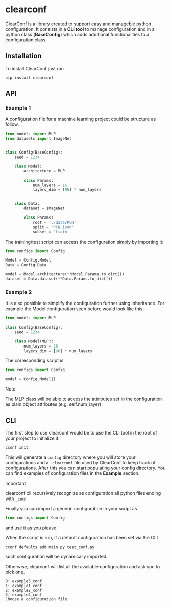 # clearconf
ClearConf is a library created to support easy and manageble python configuration. 
It consists in a **CLI tool** to manage configuration and in a python class (**BaseConfig**) which adds additional functionalities to
a configuration class.
## Installation
To install ClearConf just run
```
pip install clearconf
```
## API
### Example 1
A configuration file for a machine learning project could be structure as follow.
```python
from models import MLP
from datasets import ImageNet


class Config(BaseConfig):
    seed = 1234

    class Model:
        architecture = MLP

        class Params:
            num_layers = 16
            layers_dim = [96] * num_layers


    class Data:
        dataset = ImageNet

        class Params:
            root = './data/PCN'
            split = 'PCN.json'
            subset = 'train'
```

The training/test script can access the configuration simply by importing it:
```python
from configs import Config

Model = Config.Model
Data = Config.Data

model = Model.architecture(**Model.Params.to_dict())
dataset = Data.dataset(**Data.Params.to_dict())
```
### Example 2
It is also possible to simplify the configuration further using inheritance. For example the Model configuration seen before would look like this:
```python
from models import MLP

class Config(BaseConfig):
    seed = 1234

    class Model(MLP):
        num_layers = 16
        layers_dim = [96] * num_layers
```
The corresponding script is:
```python
from configs import Config

model = Config.Model()
```
> [!NOTE]
> The MLP class will be able to access the attributes set in the configuration as plain object attributes (e.g. self.num_layer)

## CLI
The first step to use clearconf would be to use the CLI tool in the root of your project to initialize it:
```
cconf init
```
This will generate a `config` directory where you will store your configurations and a `.clearconf` file used by ClearConf to keep track of configurations.
After this you can start populating your config directory. You can find examples of configuration files in the **Example** section.
> [!IMPORTANT]
> clearconf cli recursively recognize as configuration all python files ending with `_conf`

Finally you can import a generic configuration in your script as 
```python
from configs import Config
```
and use it as you please.

When the script is run, if a default configuration has been set via the CLI
```
cconf defaults add main.py test_conf.py
```
such configuration will be dynamically imported. 

Otherwise, clearconf will list all the available configuration and ask you to pick one.
```
0: example3_conf
1: example1_conf
2: example2_conf
3: example4_conf
Choose a configuration file:

```
